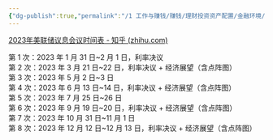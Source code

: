 ```yaml
---
{"dg-publish":true,"permalink":"/1 工作与赚钱/赚钱/理财投资资产配置/金融环境/美联储/2023美联储加息会议安排/","title":"2023美联储加息会议安排"}
---
```



[2023年美联储议息会议时间表 - 知乎 (zhihu.com)](https://zhuanlan.zhihu.com/p/591253806)

第 1 次：2023 年 1 月 31 日\~2 月 1 日，利率决议  
第 2 次：2023 年 3 月 21 日\~22 日，利率决议 + 经济展望（含点阵图）  
第 3 次：2023 年 5 月 2 日\~3 日  
第 4 次：2023 年 6 月 13 日\~14 日，利率决议 + 经济展望（含点阵图）  
第 5 次：2023 年 7 月 25 日\~26 日  
第 6 次：2023 年 9 月 19 日\~20 日，利率决议 + 经济展望（含点阵图）  
第 7 次：2023 年 10 月 31 日\~11 月 1 日  
第 8 次：2023 年 12 月 12 日\~12 月 13 日，利率决议 + 经济展望（含点阵图）

